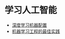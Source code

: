 # 学习人工智能

* [深度学习机器配置](deep-learning-machine-configuration/)
* [机器学习工程的最佳实践](https://developers.google.cn/machine-learning/rules-of-ml/)
